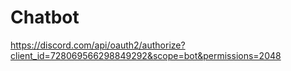 # Chatbot

https://discord.com/api/oauth2/authorize?client_id=728069566298849292&scope=bot&permissions=2048
